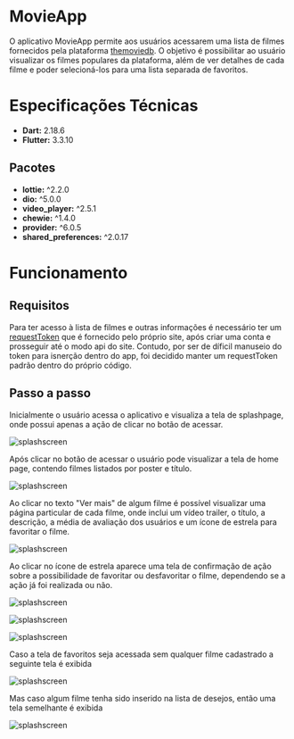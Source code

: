 MovieApp
===================
O aplicativo MovieApp permite aos usuários acessarem uma lista de filmes fornecidos pela plataforma [themoviedb](https://www.themoviedb.org/). O objetivo é possibilitar ao usuário visualizar os filmes populares da plataforma, além de ver detalhes de cada filme e poder selecioná-los para uma lista separada de favoritos. 

# Especificações Técnicas
- **Dart:** 2.18.6
- **Flutter:** 3.3.10

## Pacotes
- **lottie:** ^2.2.0
- **dio:** ^5.0.0
- **video_player:** ^2.5.1
- **chewie:** ^1.4.0
- **provider:** ^6.0.5
- **shared_preferences:** ^2.0.17

# Funcionamento
## Requisitos
Para ter acesso à lista de filmes e outras informações é necessário ter um [requestToken](https://developers.themoviedb.org/4/getting-started/authorization) que é fornecido pelo próprio site, após criar uma conta e prosseguir até o modo api do site. Contudo, por ser de díficil manuseio do token para isnerção dentro do app, foi decidido manter um requestToken padrão dentro do próprio código.

## Passo a passo
Inicialmente o usuário acessa o aplicativo e visualiza a tela de splashpage, onde possui apenas a ação de clicar no botão de acessar.

![splashscreen](assets/images/1.jpg)

Após clicar no botão de acessar o usuário pode visualizar a tela de home page, contendo filmes listados por poster e título. 

![splashscreen](assets/images/2.jpg)

Ao clicar no texto "Ver mais" de algum filme é possível visualizar uma página particular de cada filme, onde inclui um vídeo trailer, o título, a descrição, a média de avaliação dos usuários e um ícone de estrela para favoritar o filme.

![splashscreen](assets/images/3.jpg)

Ao clicar no ícone de estrela aparece uma tela de confirmação de ação sobre a possibilidade de favoritar ou desfavoritar o filme, dependendo se a ação já foi realizada ou não.

![splashscreen](assets/images/4.jpg)

![splashscreen](assets/images/5.jpg)

![splashscreen](assets/images/6.jpg)

Caso a tela de favoritos seja acessada sem qualquer filme cadastrado a seguinte tela é exibida

![splashscreen](assets/images/7.jpg)

Mas caso algum filme tenha sido inserido na lista de desejos, então uma tela semelhante é exibida

![splashscreen](assets/images/8.jpg)
